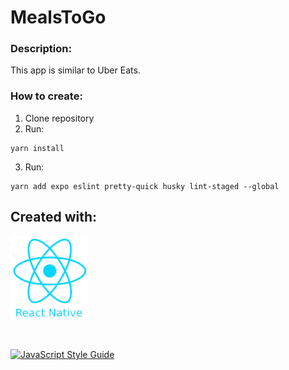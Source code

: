 # MealsToGo

### Description:

This app is similar to Uber Eats.

### How to create:

1. Clone repository
2. Run:

```
yarn install
```

3. Run:

```
yarn add expo eslint pretty-quick husky lint-staged --global
```

## Created with:

<p align="left">
    <img alt="awesome" src="assets/header_logo.png" width="125" />
</p><br/>

[![JavaScript Style Guide](https://img.shields.io/badge/code_style-standard-brightgreen.svg)](https://standardjs.com)
